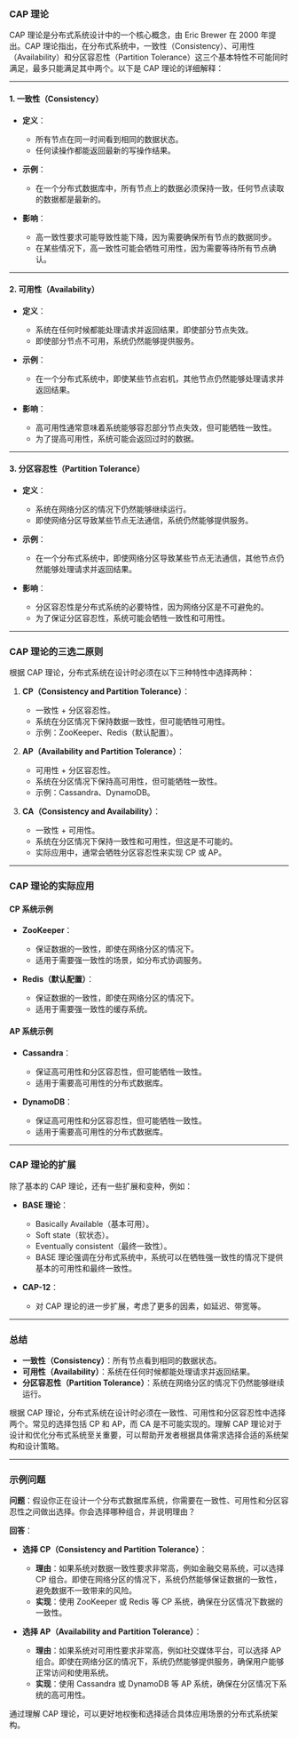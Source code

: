 ### CAP 理论

CAP 理论是分布式系统设计中的一个核心概念，由 Eric Brewer 在 2000 年提出。CAP 理论指出，在分布式系统中，一致性（Consistency）、可用性（Availability）和分区容忍性（Partition Tolerance）这三个基本特性不可能同时满足，最多只能满足其中两个。以下是 CAP 理论的详细解释：

---

#### **1. 一致性（Consistency）**

- **定义**：
  - 所有节点在同一时间看到相同的数据状态。
  - 任何读操作都能返回最新的写操作结果。

- **示例**：
  - 在一个分布式数据库中，所有节点上的数据必须保持一致，任何节点读取的数据都是最新的。

- **影响**：
  - 高一致性要求可能导致性能下降，因为需要确保所有节点的数据同步。
  - 在某些情况下，高一致性可能会牺牲可用性，因为需要等待所有节点确认。

---

#### **2. 可用性（Availability）**

- **定义**：
  - 系统在任何时候都能处理请求并返回结果，即使部分节点失效。
  - 即使部分节点不可用，系统仍然能够提供服务。

- **示例**：
  - 在一个分布式系统中，即使某些节点宕机，其他节点仍然能够处理请求并返回结果。

- **影响**：
  - 高可用性通常意味着系统能够容忍部分节点失效，但可能牺牲一致性。
  - 为了提高可用性，系统可能会返回过时的数据。

---

#### **3. 分区容忍性（Partition Tolerance）**

- **定义**：
  - 系统在网络分区的情况下仍然能够继续运行。
  - 即使网络分区导致某些节点无法通信，系统仍然能够提供服务。

- **示例**：
  - 在一个分布式系统中，即使网络分区导致某些节点无法通信，其他节点仍然能够处理请求并返回结果。

- **影响**：
  - 分区容忍性是分布式系统的必要特性，因为网络分区是不可避免的。
  - 为了保证分区容忍性，系统可能会牺牲一致性和可用性。

---

### CAP 理论的三选二原则

根据 CAP 理论，分布式系统在设计时必须在以下三种特性中选择两种：

1. **CP（Consistency and Partition Tolerance）**：
   - 一致性 + 分区容忍性。
   - 系统在分区情况下保持数据一致性，但可能牺牲可用性。
   - 示例：ZooKeeper、Redis（默认配置）。

2. **AP（Availability and Partition Tolerance）**：
   - 可用性 + 分区容忍性。
   - 系统在分区情况下保持高可用性，但可能牺牲一致性。
   - 示例：Cassandra、DynamoDB。

3. **CA（Consistency and Availability）**：
   - 一致性 + 可用性。
   - 系统在分区情况下保持一致性和可用性，但这是不可能的。
   - 实际应用中，通常会牺牲分区容忍性来实现 CP 或 AP。

---

### CAP 理论的实际应用

#### **CP 系统示例**

- **ZooKeeper**：
  - 保证数据的一致性，即使在网络分区的情况下。
  - 适用于需要强一致性的场景，如分布式协调服务。

- **Redis（默认配置）**：
  - 保证数据的一致性，即使在网络分区的情况下。
  - 适用于需要强一致性的缓存系统。

#### **AP 系统示例**

- **Cassandra**：
  - 保证高可用性和分区容忍性，但可能牺牲一致性。
  - 适用于需要高可用性的分布式数据库。

- **DynamoDB**：
  - 保证高可用性和分区容忍性，但可能牺牲一致性。
  - 适用于需要高可用性的分布式数据库。

---

### CAP 理论的扩展

除了基本的 CAP 理论，还有一些扩展和变种，例如：

- **BASE 理论**：
  - Basically Available（基本可用）。
  - Soft state（软状态）。
  - Eventually consistent（最终一致性）。
  - BASE 理论强调在分布式系统中，系统可以在牺牲强一致性的情况下提供基本的可用性和最终一致性。

- **CAP-12**：
  - 对 CAP 理论的进一步扩展，考虑了更多的因素，如延迟、带宽等。

---

### 总结

- **一致性（Consistency）**：所有节点看到相同的数据状态。
- **可用性（Availability）**：系统在任何时候都能处理请求并返回结果。
- **分区容忍性（Partition Tolerance）**：系统在网络分区的情况下仍然能够继续运行。

根据 CAP 理论，分布式系统在设计时必须在一致性、可用性和分区容忍性中选择两个。常见的选择包括 CP 和 AP，而 CA 是不可能实现的。理解 CAP 理论对于设计和优化分布式系统至关重要，可以帮助开发者根据具体需求选择合适的系统架构和设计策略。

---

### 示例问题

**问题**：假设你正在设计一个分布式数据库系统，你需要在一致性、可用性和分区容忍性之间做出选择。你会选择哪种组合，并说明理由？

**回答**：
- **选择 CP（Consistency and Partition Tolerance）**：
  - **理由**：如果系统对数据一致性要求非常高，例如金融交易系统，可以选择 CP 组合。即使在网络分区的情况下，系统仍然能够保证数据的一致性，避免数据不一致带来的风险。
  - **实现**：使用 ZooKeeper 或 Redis 等 CP 系统，确保在分区情况下数据的一致性。

- **选择 AP（Availability and Partition Tolerance）**：
  - **理由**：如果系统对可用性要求非常高，例如社交媒体平台，可以选择 AP 组合。即使在网络分区的情况下，系统仍然能够提供服务，确保用户能够正常访问和使用系统。
  - **实现**：使用 Cassandra 或 DynamoDB 等 AP 系统，确保在分区情况下系统的高可用性。

通过理解 CAP 理论，可以更好地权衡和选择适合具体应用场景的分布式系统架构。